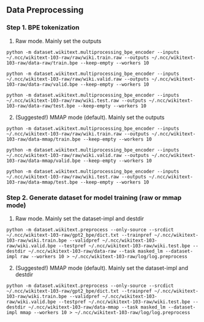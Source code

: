 ## Data Preprocessing
### Step 1. BPE tokenization

1. Raw mode. Mainly set the outputs

```
python -m dataset.wikitext.multiprocessing_bpe_encoder --inputs ~/.ncc/wikitext-103-raw/raw/wiki.train.raw --outputs ~/.ncc/wikitext-103-raw/data-raw/train.bpe --keep-empty --workers 10
```

```
python -m dataset.wikitext.multiprocessing_bpe_encoder --inputs ~/.ncc/wikitext-103-raw/raw/wiki.valid.raw --outputs ~/.ncc/wikitext-103-raw/data-raw/valid.bpe --keep-empty --workers 10
```

```
python -m dataset.wikitext.multiprocessing_bpe_encoder --inputs ~/.ncc/wikitext-103-raw/raw/wiki.test.raw --outputs ~/.ncc/wikitext-103-raw/data-raw/test.bpe --keep-empty --workers 10
```

2. (Suggested!) MMAP mode (default). Mainly set the outputs


```
python -m dataset.wikitext.multiprocessing_bpe_encoder --inputs ~/.ncc/wikitext-103-raw/raw/wiki.train.raw --outputs ~/.ncc/wikitext-103-raw/data-mmap/train.bpe --keep-empty --workers 10
```

```
python -m dataset.wikitext.multiprocessing_bpe_encoder --inputs ~/.ncc/wikitext-103-raw/raw/wiki.valid.raw --outputs ~/.ncc/wikitext-103-raw/data-mmap/valid.bpe --keep-empty --workers 10
```

```
python -m dataset.wikitext.multiprocessing_bpe_encoder --inputs ~/.ncc/wikitext-103-raw/raw/wiki.test.raw --outputs ~/.ncc/wikitext-103-raw/data-mmap/test.bpe --keep-empty --workers 10
```

### Step 2. Generate dataset for model training (raw or mmap mode)

1. Raw mode. Mainly set the dataset-impl and destdir
```
python -m dataset.wikitext.preprocess --only-source --srcdict ~/.ncc/wikitext-103-raw/gpt2_bpe/dict.txt --trainpref ~/.ncc/wikitext-103-raw/wiki.train.bpe --validpref ~/.ncc/wikitext-103-raw/wiki.valid.bpe --testpref ~/.ncc/wikitext-103-raw/wiki.test.bpe --destdir ~/.ncc/wikitext-103-raw/data-raw --task masked_lm --dataset-impl raw --workers 10 > ~/.ncc/wikitext-103-raw/log/log.preprocess
```

2. (Suggested!) MMAP mode (default). Mainly set the dataset-impl and destdir

```
python -m dataset.wikitext.preprocess --only-source --srcdict ~/.ncc/wikitext-103-raw/gpt2_bpe/dict.txt --trainpref ~/.ncc/wikitext-103-raw/wiki.train.bpe --validpref ~/.ncc/wikitext-103-raw/wiki.valid.bpe --testpref ~/.ncc/wikitext-103-raw/wiki.test.bpe --destdir ~/.ncc/wikitext-103-raw/data-mmap --task masked_lm --dataset-impl mmap --workers 10 > ~/.ncc/wikitext-103-raw/log/log.preprocess
```